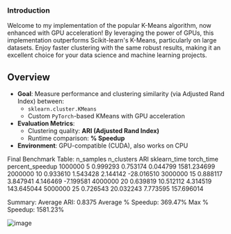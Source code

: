 ### Introduction

Welcome to my implementation of the popular K-Means algorithm, now enhanced with GPU acceleration! By leveraging the power of GPUs, this implementation outperforms Scikit-learn's K-Means, particularly on large datasets. Enjoy faster clustering with the same robust results, making it an excellent choice for your data science and machine learning projects.

## Overview

- **Goal**: Measure performance and clustering similarity (via Adjusted Rand Index) between:
  - `sklearn.cluster.KMeans`
  - Custom `PyTorch`-based KMeans with GPU acceleration
- **Evaluation Metrics**:
  - Clustering quality: **ARI (Adjusted Rand Index)**
  - Runtime comparison: **% Speedup**
- **Environment**: GPU-compatible (CUDA), also works on CPU

Final Benchmark Table:
 n_samples  n_clusters      ARI  sklearn_time  torch_time  percent_speedup
   1000000           5 0.999293      0.753174    0.044799      1581.234699
   2000000          10 0.933610      1.543428    2.144142       -28.016510
   3000000          15 0.888117      3.847941    4.146469        -7.199581
   4000000          20 0.639819     10.512112    4.314519       143.645044
   5000000          25 0.726543     20.032243    7.773595       157.696014

Summary:
Average ARI: 0.8375
Average % Speedup: 369.47%
Max % Speedup: 1581.23%

![image](https://github.com/user-attachments/assets/af8bd7a1-51b4-46bf-87eb-fe327abc9532)
